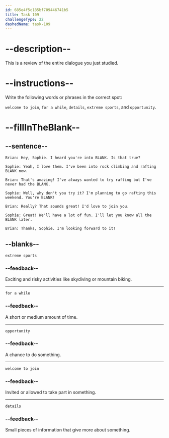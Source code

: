 ```yaml
---
id: 685e4f5c185bf709446741b5
title: Task 109
challengeType: 22
dashedName: task-109
---
```


<!-- REVIEW -->

# --description--

This is a review of the entire dialogue you just studied.

# --instructions--

Write the following words or phrases in the correct spot:

`welcome to join`, `for a while`, `details`, `extreme sports`, and `opportunity`.

# --fillInTheBlank--

## --sentence--

`Brian: Hey, Sophie. I heard you're into BLANK. Is that true?`

`Sophie: Yeah, I love them. I've been into rock climbing and rafting BLANK now.`

`Brian: That's amazing! I've always wanted to try rafting but I've never had the BLANK.`

`Sophie: Well, why don't you try it? I'm planning to go rafting this weekend. You're BLANK!`

`Brian: Really? That sounds great! I'd love to join you.`

`Sophie: Great! We'll have a lot of fun. I'll let you know all the BLANK later.`

`Brian: Thanks, Sophie. I'm looking forward to it!`

## --blanks--

`extreme sports`

### --feedback--

Exciting and risky activities like skydiving or mountain biking.

---

`for a while`

### --feedback--

A short or medium amount of time.

---

`opportunity`

### --feedback--

A chance to do something.

---

`welcome to join`

### --feedback--

Invited or allowed to take part in something.

---

`details`

### --feedback--

Small pieces of information that give more about something.
